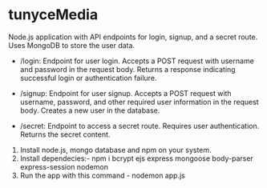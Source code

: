 # tunyceMedia

Node.js application with API endpoints for login, signup, and a secret route. Uses MongoDB to store the user data.

- /login: Endpoint for user login. Accepts a POST request with username and password in the request body. Returns a response indicating successful login or authentication failure.

- /signup: Endpoint for user signup. Accepts a POST request with username, password, and other required user information in the request body. Creates a new user in the database.

- /secret: Endpoint to access a secret route. Requires user authentication. Returns the secret content.

1. Install node.js, mongo database and npm on your system.
2. Install dependecies:- npm i bcrypt ejs express mongoose body-parser express-session nodemon
3. Run the app with this command - nodemon app.js
